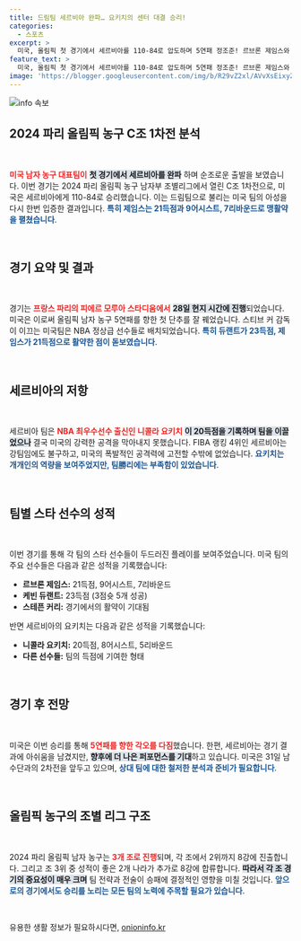 ```yaml
---
title: 드림팀 세르비아 완파… 요키치의 센터 대결 승리!
categories:
  - 스포츠
excerpt: >
  미국, 올림픽 첫 경기에서 세르비아를 110-84로 압도하며 5연패 정조준! 르브론 제임스와 케빈 듀랜트의 폭발적인 활약 속에 NBA MVP 요키치도 빛을 못 봤다. 경기를 놓치지 마세요!
feature_text: >
  미국, 올림픽 첫 경기에서 세르비아를 110-84로 압도하며 5연패 정조준! 르브론 제임스와 케빈 듀랜트의 폭발적인 활약 속에 NBA MVP 요키치도 빛을 못 봤다. 경기를 놓치지 마세요!
image: 'https://blogger.googleusercontent.com/img/b/R29vZ2xl/AVvXsEixyZcFfHzMRdzZMjFBmAUKJYCLCGyLL1o632UiGVXcaFdKo_bkvkuCioo0uUKlGfBVcT3P84aROyZIXSBEx3Aw5nCQ3pTgDom1WDC4m8eifvWiAmWEEVb4x6G_l8C0QH225ldMjyaFvpxGEBGNO37VmDTDMHGhJPq73UglMfDca1-0aw/s1600/blogspot.png'
---
```


<p><img src="https://blogger.googleusercontent.com/img/b/R29vZ2xl/AVvXsEixyZcFfHzMRdzZMjFBmAUKJYCLCGyLL1o632UiGVXcaFdKo_bkvkuCioo0uUKlGfBVcT3P84aROyZIXSBEx3Aw5nCQ3pTgDom1WDC4m8eifvWiAmWEEVb4x6G_l8C0QH225ldMjyaFvpxGEBGNO37VmDTDMHGhJPq73UglMfDca1-0aw/s1600/blogspot.png" alt="info 속보" /></p>

<h2 data-ke-size="size26">2024 파리 올림픽 농구 C조 1차전 분석</h2>

<p data-ke-size="size16">&nbsp;</p>

<p><b><span style="color: #ee2323;">미국 남자 농구 대표팀이</span></b> <b><span style="background-color: #21538527;">첫 경기에서 세르비아를 완파</span></b> 하며 순조로운 출발을 보였습니다. 이번 경기는 2024 파리 올림픽 농구 남자부 조별리그에서 열린 C조 1차전으로, 미국은 세르비아에게 110-84로 승리했습니다. 이는 드림팀으로 불리는 미국 팀의 아성을 다시 한번 입증한 결과입니다. <b><span style="color: #1a5490;">특히 제임스는 21득점과 9어시스트, 7리바운드로 맹활약을 펼쳤습니다</span></b>.</p>

<p data-ke-size="size16">&nbsp;</p>

<h2 data-ke-size="size26">경기 요약 및 결과</h2>

<p data-ke-size="size16">&nbsp;</p>

<p>경기는 <b><span style="color: #ee2323;">프랑스 파리의 피에르 모루아 스타디움에서</span></b> <b><span style="background-color: #21538527;">28일 현지 시간에 진행</span></b>되었습니다. 미국은 이로써 올림픽 남자 농구 5연패를 향한 첫 단추를 잘 꿰었습니다. 스티브 커 감독이 이끄는 미국팀은 NBA 정상급 선수들로 배치되었습니다. <b><span style="color: #1a5490;">특히 듀랜트가 23득점, 제임스가 21득점으로 활약한 점이 돋보였습니다</span></b>.</p>

<p data-ke-size="size16">&nbsp;</p>

<h2 data-ke-size="size26">세르비아의 저항</h2>

<p data-ke-size="size16">&nbsp;</p>

<p>세르비아 팀은 <b><span style="color: #ee2323;">NBA 최우수선수 출신인 니콜라 요키치</span></b> <b><span style="background-color: #21538527;">이 20득점을 기록하며 팀을 이끌었으나</span></b> 결국 미국의 강력한 공격을 막아내지 못했습니다. FIBA 랭킹 4위인 세르비아는 강팀임에도 불구하고, 미국의 폭발적인 공격력에 고전할 수밖에 없었습니다. <b><span style="color: #1a5490;">요키치는 개개인의 역량을 보여주었지만, 팀勝리에는 부족함이 있었습니다</span></b>.</p>

<p data-ke-size="size16">&nbsp;</p>

<h2 data-ke-size="size26">팀별 스타 선수의 성적</h2>

<p data-ke-size="size16">&nbsp;</p>

<p>이번 경기를 통해 각 팀의 스타 선수들이 두드러진 플레이를 보여주었습니다. 미국 팀의 주요 선수들은 다음과 같은 성적을 기록했습니다:</p>

<ul>
    <li><b>르브론 제임스:</b> 21득점, 9어시스트, 7리바운드</li>
    <li><b>케빈 듀랜트:</b> 23득점 (3점슛 5개 성공)</li>
    <li><b>스테픈 커리:</b> 경기에서의 활약이 기대됨</li>
</ul>

<p>반면 세르비아의 요키치는 다음과 같은 성적을 기록했습니다:</p>

<ul>
    <li><b>니콜라 요키치:</b> 20득점, 8어시스트, 5리바운드</li>
    <li><b>다른 선수들:</b> 팀의 득점에 기여한 형태</li>
</ul>

<p data-ke-size="size16">&nbsp;</p>

<h2 data-ke-size="size26">경기 후 전망</h2>

<p data-ke-size="size16">&nbsp;</p>

<p>미국은 이번 승리를 통해 <b><span style="color: #ee2323;">5연패를 향한 각오를 다짐</span></b>했습니다. 한편, 세르비아는 경기 결과에 아쉬움을 남겼지만, <b><span style="background-color: #21538527;">향후에 더 나은 퍼포먼스를 기대</span></b>하고 있습니다. 미국은 31일 남수단과의 2차전을 앞두고 있으며, <b><span style="color: #1a5490;">상대 팀에 대한 철저한 분석과 준비가 필요합니다</span></b>.</p>

<p data-ke-size="size16">&nbsp;</p>

<h2 data-ke-size="size26">올림픽 농구의 조별 리그 구조</h2>

<p data-ke-size="size16">&nbsp;</p>

<p>2024 파리 올림픽 남자 농구는 <b><span style="color: #ee2323;">3개 조로 진행</span></b>되며, 각 조에서 2위까지 8강에 진출합니다. 그리고 조 3위 중 성적이 좋은 2개 나라가 추가로 8강에 합류합니다. <b><span style="background-color: #21538527;">따라서 각 조 경기의 중요성이 매우 크며</span></b> 팀 전략과 전술이 승패에 결정적인 영향을 미칠 것입니다. <b><span style="color: #1a5490;">앞으로의 경기에서도 승리를 노리는 모든 팀의 노력에 주목할 필요가 있습니다</span></b>.</p>

<p data-ke-size="size16">&nbsp;</p>
유용한 생활 정보가 필요하시다면, <a href="https://onioninfo.kr" rel="dofollow">onioninfo.kr</a>


